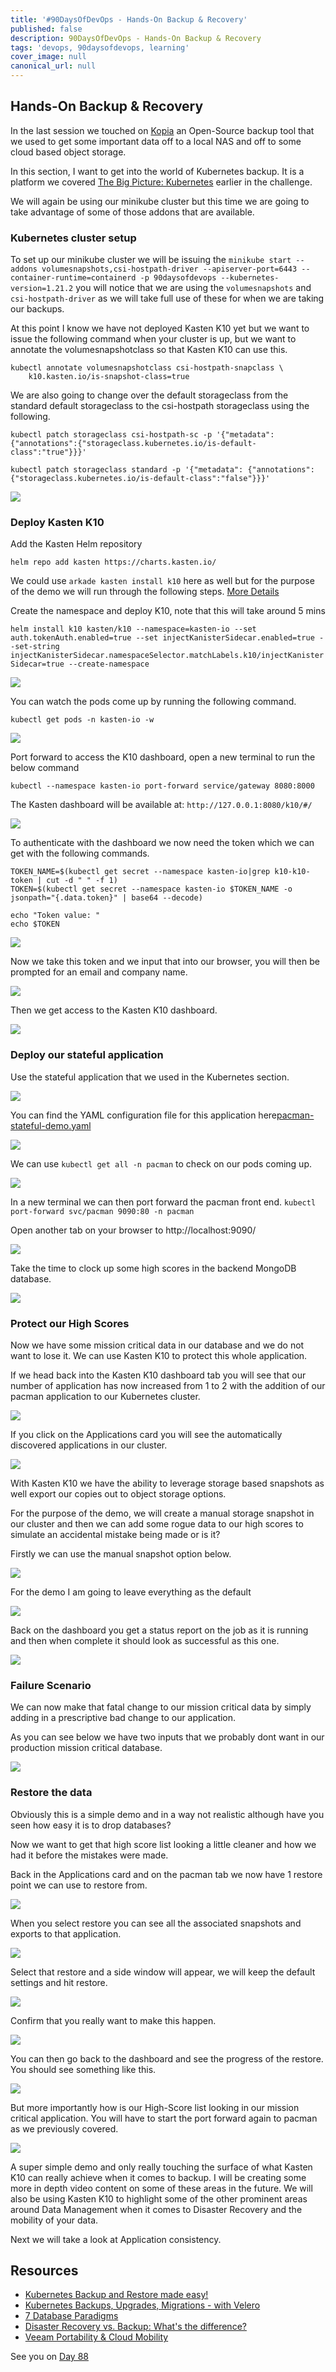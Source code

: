 ```yaml
---
title: '#90DaysOfDevOps - Hands-On Backup & Recovery'
published: false
description: 90DaysOfDevOps - Hands-On Backup & Recovery
tags: 'devops, 90daysofdevops, learning'
cover_image: null
canonical_url: null
---
```

## Hands-On Backup & Recovery

In the last session we touched on [Kopia](https://kopia.io/) an Open-Source backup tool that we used to get some important data off to a local NAS and off to some cloud based object storage. 

In this section, I want to get into the world of Kubernetes backup. It is a platform we covered [The Big Picture: Kubernetes](Days/day49.md) earlier in the challenge. 

We will again be using our minikube cluster but this time we are going to take advantage of some of those addons that are available. 

### Kubernetes cluster setup 

To set up our minikube cluster we will be issuing the `minikube start --addons volumesnapshots,csi-hostpath-driver --apiserver-port=6443 --container-runtime=containerd -p 90daysofdevops --kubernetes-version=1.21.2` you will notice that we are using the `volumesnapshots` and `csi-hostpath-driver` as we will take full use of these for when we are taking our backups. 

At this point I know we have not deployed Kasten K10 yet but we want to issue the following command when your cluster is up, but we want to annotate the volumesnapshotclass so that Kasten K10 can use this. 

```
kubectl annotate volumesnapshotclass csi-hostpath-snapclass \
    k10.kasten.io/is-snapshot-class=true
```

We are also going to change over the default storageclass from the standard default storageclass to the csi-hostpath storageclass using the following. 

```
kubectl patch storageclass csi-hostpath-sc -p '{"metadata": {"annotations":{"storageclass.kubernetes.io/is-default-class":"true"}}}'

kubectl patch storageclass standard -p '{"metadata": {"annotations":{"storageclass.kubernetes.io/is-default-class":"false"}}}'
```

![](Images/Day87_Data1.png)

### Deploy Kasten K10 

Add the Kasten Helm repository

`helm repo add kasten https://charts.kasten.io/`

We could use `arkade kasten install k10` here as well but for the purpose of the demo we will run through the following steps. [More Details](https://blog.kasten.io/kasten-k10-goes-to-the-arkade)

Create the namespace and deploy K10, note that this will take around 5 mins 

`helm install k10 kasten/k10 --namespace=kasten-io --set auth.tokenAuth.enabled=true --set injectKanisterSidecar.enabled=true --set-string injectKanisterSidecar.namespaceSelector.matchLabels.k10/injectKanisterSidecar=true --create-namespace`

![](Images/Day87_Data1.png)

You can watch the pods come up by running the following command.

`kubectl get pods -n kasten-io -w`

![](Images/Day87_Data3.png)

Port forward to access the K10 dashboard, open a new terminal to run the below command

`kubectl --namespace kasten-io port-forward service/gateway 8080:8000`

The Kasten dashboard will be available at: `http://127.0.0.1:8080/k10/#/`

![](Images/Day87_Data4.png)

To authenticate with the dashboard we now need the token which we can get with the following commands. 

```
TOKEN_NAME=$(kubectl get secret --namespace kasten-io|grep k10-k10-token | cut -d " " -f 1)
TOKEN=$(kubectl get secret --namespace kasten-io $TOKEN_NAME -o jsonpath="{.data.token}" | base64 --decode)

echo "Token value: "
echo $TOKEN
```

![](Images/Day87_Data5.png)

Now we take this token and we input that into our browser, you will then be prompted for an email and company name. 

![](Images/Day87_Data6.png)

Then we get access to the Kasten K10 dashboard. 

![](Images/Day87_Data7.png)

### Deploy our stateful application 

Use the stateful application that we used in the Kubernetes section. 

![](Images/Day55_Kubernetes1.png)

You can find the YAML configuration file for this application here[pacman-stateful-demo.yaml](Days/Kubernetes/pacman-stateful-demo.yaml)

![](Images/Day87_Data8.png)

We can use `kubectl get all -n pacman` to check on our pods coming up. 

![](Images/Day87_Data9.png)

In a new terminal we can then port forward the pacman front end. `kubectl port-forward svc/pacman 9090:80 -n pacman`

Open another tab on your browser to http://localhost:9090/ 

![](Images/Day87_Data10.png)

Take the time to clock up some high scores in the backend MongoDB database. 

![](Images/Day87_Data11.png)

### Protect our High Scores 

Now we have some mission critical data in our database and we do not want to lose it. We can use Kasten K10 to protect this whole application. 

If we head back into the Kasten K10 dashboard tab you will see that our number of application has now increased from 1 to 2 with the addition of our pacman application to our Kubernetes cluster. 

![](Images/Day87_Data12.png)

If you click on the Applications card you will see the automatically discovered applications in our cluster. 

![](Images/Day87_Data13.png)

With Kasten K10 we have the ability to leverage storage based snapshots as well export our copies out to object storage options. 

For the purpose of the demo, we will create a manual storage snapshot in our cluster and then we can add some rogue data to our high scores to simulate an accidental mistake being made or is it? 

Firstly we can use the manual snapshot option below. 

![](Images/Day87_Data14.png)

For the demo I am going to leave everything as the default 

![](Images/Day87_Data15.png)

Back on the dashboard you get a status report on the job as it is running and then when complete it should look as successful as this one. 

![](Images/Day87_Data16.png)

### Failure Scenario 

We can now make that fatal change to our mission critical data by simply adding in a prescriptive bad change to our application. 

As you can see below we have two inputs that we probably dont want in our production mission critical database.

![](Images/Day87_Data17.png)

### Restore the data

Obviously this is a simple demo and in a way not realistic although have you seen how easy it is to drop databases? 

Now we want to get that high score list looking a little cleaner and how we had it before the mistakes were made. 

Back in the Applications card and on the pacman tab we now have 1 restore point we can use to restore from. 

![](Images/Day87_Data18.png)

When you select restore you can see all the associated snapshots and exports to that application. 

![](Images/Day87_Data19.png)

Select that restore and a side window will appear, we will keep the default settings and hit restore. 

![](Images/Day87_Data20.png)

Confirm that you really want to make this happen. 

![](Images/Day87_Data21.png)

You can then go back to the dashboard and see the progress of the restore. You should see something like this. 

![](Images/Day87_Data22.png)

But more importantly how is our High-Score list looking in our mission critical application. You will have to start the port forward again to pacman as we previously covered. 

![](Images/Day87_Data23.png)

A super simple demo and only really touching the surface of what Kasten K10 can really achieve when it comes to backup. I will be creating some more in depth video content on some of these areas in the future. We will also be using Kasten K10 to highlight some of the other prominent areas around Data Management when it comes to Disaster Recovery and the mobility of your data. 

Next we will take a look at Application consistency. 

## Resources 

- [Kubernetes Backup and Restore made easy!](https://www.youtube.com/watch?v=01qcYSck1c4&t=217s)
- [Kubernetes Backups, Upgrades, Migrations - with Velero](https://www.youtube.com/watch?v=zybLTQER0yY)
- [7 Database Paradigms](https://www.youtube.com/watch?v=W2Z7fbCLSTw&t=520s)
- [Disaster Recovery vs. Backup: What's the difference?](https://www.youtube.com/watch?v=07EHsPuKXc0)
- [Veeam Portability & Cloud Mobility](https://www.youtube.com/watch?v=hDBlTdzE6Us&t=3s)

See you on [Day 88](day88.md)